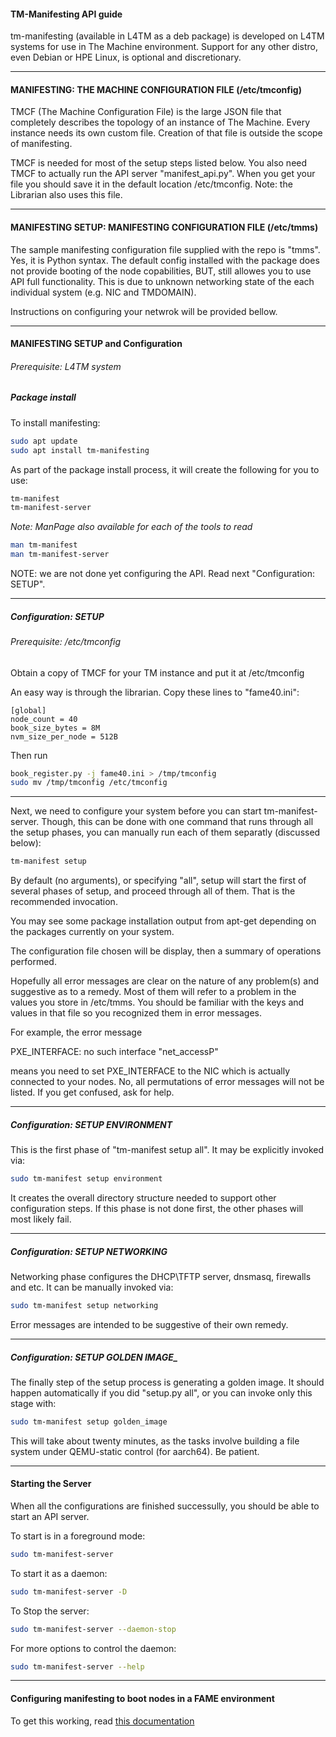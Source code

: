 #### TM-Manifesting API guide

tm-manifesting (available in L4TM as a deb package) is developed on L4TM systems
for use in The Machine environment. Support for any other distro, even Debian or 
HPE Linux, is optional and discretionary.

---
#### MANIFESTING: THE MACHINE CONFIGURATION FILE (/etc/tmconfig)

TMCF (The Machine Configuration File) is the large JSON file that completely
describes the topology of an instance of The Machine.  Every instance needs
its own custom file.  Creation of that file is outside the scope of
manifesting.

TMCF is needed for most of the setup steps listed below.  You also need
TMCF to actually run the API server "manifest_api.py".   When you get your
file you should save it in the default location /etc/tmconfig.  Note:
the Librarian also uses this file.

---
#### MANIFESTING SETUP: MANIFESTING CONFIGURATION FILE (/etc/tmms)

The sample manifesting configuration file supplied with the repo is "tmms".
Yes, it is Python syntax. The default config installed with the package does
not provide booting of the node copabilities, BUT, still allowes you to use
API full functionality. This is due to unknown networking state of the each
individual system (e.g. NIC and TMDOMAIN).

Instructions on configuring your netwrok will be provided bellow.

---
#### MANIFESTING SETUP and Configuration

###### Prerequisite: L4TM system

##### Package install

To install manifesting:

```bash
sudo apt update
sudo apt install tm-manifesting
```

As part of the package install process, it will create the following for you to
use:
```bash
tm-manifest
tm-manifest-server
```

_Note: ManPage also available for each of the tools to read_
```bash
man tm-manifest
man tm-manifest-server
```

NOTE: we are not done yet configuring the API. Read next "Configuration: SETUP".

---

##### Configuration: _SETUP_

###### Prerequisite: /etc/tmconfig
Obtain a copy of TMCF for your TM instance and put it at /etc/tmconfig

An easy way is through the librarian.  Copy these lines to "fame40.ini":
```
[global]
node_count = 40
book_size_bytes = 8M
nvm_size_per_node = 512B
```

Then run
```bash
book_register.py -j fame40.ini > /tmp/tmconfig
sudo mv /tmp/tmconfig /etc/tmconfig
```
---

Next, we need to configure your system before you can start tm-manifest-server.
Though, this can be done with one command that runs through all the setup
phases, you can manually run each of them separatly (discussed below):
```bash
tm-manifest setup
```

By default (no arguments), or specifying "all", setup will start the
first of several phases of setup, and proceed through all of them.  That
is the recommended invocation.

You may see some package installation output from apt-get depending on
the packages currently on your system.

The configuration file chosen will be display, then a summary of
operations performed.

Hopefully all error messages are clear on the nature of any problem(s)
and suggestive as to a remedy.  Most of them will refer to a problem
in the values you store in /etc/tmms.  You should be familiar with the
keys and values in that file so you recognized them in error messages.

For example, the error message

PXE_INTERFACE: no such interface "net_accessP"

means you need to set PXE_INTERFACE to the NIC which is actually connected
to your nodes.  No, all permutations of error messages will not be listed.
If you get confused, ask for help.

---

##### Configuration: _SETUP ENVIRONMENT_

This is the first phase of "tm-manifest setup all".   It may be explicitly 
invoked via:
```bash
sudo tm-manifest setup environment
```

It creates the overall directory structure needed to support other
configuration steps.  If this phase is not done first, the other phases
will most likely fail.

---

##### Configuration: _SETUP NETWORKING_

Networking phase configures the DHCP\TFTP server, dnsmasq, firewalls and etc.
It can be manually invoked via:

```bash
sudo tm-manifest setup networking
```

Error messages are intended to be suggestive of their own remedy.

---

##### Configuration: _SETUP GOLDEN IMAGE__

The finally step of the setup process is generating a golden image. It should
happen automatically if you did "setup.py all", or you can invoke only this
stage with:

```bash
sudo tm-manifest setup golden_image
```

This will take about twenty minutes, as the tasks involve building a
file system under QEMU-static control (for aarch64).  Be patient.

---
#### Starting the Server

When all the configurations are finished successully, you should be able to
start an API server.

To start is in a foreground mode:
```bash
sudo tm-manifest-server
```
To start it as a daemon:
```bash
sudo tm-manifest-server -D
```
To Stop the server:
```bash
sudo tm-manifest-server --daemon-stop
```

For more options to control the daemon:
```bash
sudo tm-manifest-server --help
```

---

#### Configuring manifesting to boot nodes in a FAME environment

To get this working, read [this documentation](https://github.hpe.com/hpelinux/manifesting/blob/master/unittests/QAscripts/1stREADME)

